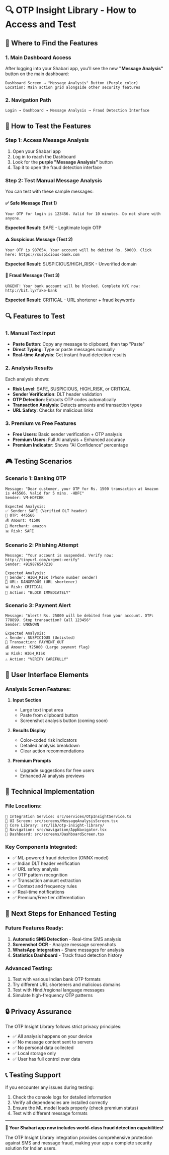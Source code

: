 # 🔍 OTP Insight Library - How to Access and Test

## 📍 **Where to Find the Features**

### 1. **Main Dashboard Access**
After logging into your Shabari app, you'll see the new **"Message Analysis"** button on the main dashboard:

```
Dashboard Screen → "Message Analysis" Button (Purple color)
Location: Main action grid alongside other security features
```

### 2. **Navigation Path**
```
Login → Dashboard → Message Analysis → Fraud Detection Interface
```

## 🎯 **How to Test the Features**

### **Step 1: Access Message Analysis**
1. Open your Shabari app
2. Log in to reach the Dashboard
3. Look for the **purple "Message Analysis"** button
4. Tap it to open the fraud detection interface

### **Step 2: Test Manual Message Analysis**
You can test with these sample messages:

#### ✅ **Safe Message (Test 1)**
```
Your OTP for login is 123456. Valid for 10 minutes. Do not share with anyone.
```
**Expected Result:** SAFE - Legitimate login OTP

#### ⚠️ **Suspicious Message (Test 2)**
```
Your OTP is 987654. Your account will be debited Rs. 50000. Click here: https://suspicious-bank.com
```
**Expected Result:** SUSPICIOUS/HIGH_RISK - Unverified domain

#### 🚨 **Fraud Message (Test 3)**
```
URGENT! Your bank account will be blocked. Complete KYC now: http://bit.ly/fake-bank
```
**Expected Result:** CRITICAL - URL shortener + fraud keywords

## 🔍 **Features to Test**

### **1. Manual Text Input**
- **Paste Button**: Copy any message to clipboard, then tap "Paste" 
- **Direct Typing**: Type or paste messages manually
- **Real-time Analysis**: Get instant fraud detection results

### **2. Analysis Results**
Each analysis shows:
- **Risk Level**: SAFE, SUSPICIOUS, HIGH_RISK, or CRITICAL
- **Sender Verification**: DLT header validation
- **OTP Detection**: Extracts OTP codes automatically
- **Transaction Analysis**: Detects amounts and transaction types
- **URL Safety**: Checks for malicious links

### **3. Premium vs Free Features**
- **Free Users**: Basic sender verification + OTP analysis
- **Premium Users**: Full AI analysis + Enhanced accuracy
- **Premium Indicator**: Shows "AI Confidence" percentage

## 🎮 **Testing Scenarios**

### **Scenario 1: Banking OTP**
```
Message: "Dear customer, your OTP for Rs. 1500 transaction at Amazon is 445566. Valid for 5 mins. -HDFC"
Sender: VM-HDFCBK

Expected Analysis:
✅ Sender: SAFE (Verified DLT header)
📱 OTP: 445566
💰 Amount: ₹1500
🏪 Merchant: amazon
📊 Risk: SAFE
```

### **Scenario 2: Phishing Attempt**
```
Message: "Your account is suspended. Verify now: http://tinyurl.com/urgent-verify"
Sender: +919876543210

Expected Analysis:
🚨 Sender: HIGH_RISK (Phone number sender)
🔗 URL: DANGEROUS (URL shortener)
📊 Risk: CRITICAL
🚫 Action: "BLOCK IMMEDIATELY"
```

### **Scenario 3: Payment Alert**
```
Message: "Alert! Rs. 25000 will be debited from your account. OTP: 778899. Stop transaction? Call 123456"
Sender: UNKNOWN

Expected Analysis:
⚠️ Sender: SUSPICIOUS (Unlisted)
💸 Transaction: PAYMENT_OUT
💰 Amount: ₹25000 (Large payment flag)
📊 Risk: HIGH_RISK
⚠️ Action: "VERIFY CAREFULLY"
```

## 📱 **User Interface Elements**

### **Analysis Screen Features:**
1. **Input Section**
   - Large text input area
   - Paste from clipboard button
   - Screenshot analysis button (coming soon)

2. **Results Display**
   - Color-coded risk indicators
   - Detailed analysis breakdown
   - Clear action recommendations

3. **Premium Prompts**
   - Upgrade suggestions for free users
   - Enhanced AI analysis previews

## 🔧 **Technical Implementation**

### **File Locations:**
```
📁 Integration Service: src/services/OtpInsightService.ts
📁 UI Screen: src/screens/MessageAnalysisScreen.tsx
📁 Core Library: src/lib/otp-insight-library/
📁 Navigation: src/navigation/AppNavigator.tsx
📁 Dashboard: src/screens/DashboardScreen.tsx
```

### **Key Components Integrated:**
- ✅ ML-powered fraud detection (ONNX model)
- ✅ Indian DLT header verification
- ✅ URL safety analysis
- ✅ OTP pattern recognition
- ✅ Transaction amount extraction
- ✅ Context and frequency rules
- ✅ Real-time notifications
- ✅ Premium/Free tier differentiation

## 🚀 **Next Steps for Enhanced Testing**

### **Future Features Ready:**
1. **Automatic SMS Detection** - Real-time SMS analysis
2. **Screenshot OCR** - Analyze message screenshots
3. **WhatsApp Integration** - Share messages for analysis
4. **Statistics Dashboard** - Track fraud detection history

### **Advanced Testing:**
1. Test with various Indian bank OTP formats
2. Try different URL shorteners and malicious domains
3. Test with Hindi/regional language messages
4. Simulate high-frequency OTP patterns

## 🔒 **Privacy Assurance**

The OTP Insight Library follows strict privacy principles:
- ✅ All analysis happens on your device
- ✅ No message content sent to servers
- ✅ No personal data collected
- ✅ Local storage only
- ✅ User has full control over data

## 📞 **Testing Support**

If you encounter any issues during testing:
1. Check the console logs for detailed information
2. Verify all dependencies are installed correctly
3. Ensure the ML model loads properly (check premium status)
4. Test with different message formats

---

**🎉 Your Shabari app now includes world-class fraud detection capabilities!**

The OTP Insight Library integration provides comprehensive protection against SMS and message fraud, making your app a complete security solution for Indian users. 